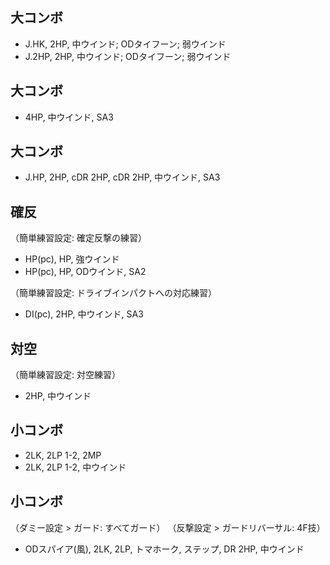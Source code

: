 ## 大コンボ

- J.HK, 2HP, 中ウインド; ODタイフーン; 弱ウインド
- J.2HP, 2HP, 中ウインド; ODタイフーン; 弱ウインド

## 大コンボ

- 4HP, 中ウインド, SA3

## 大コンボ

- J.HP, 2HP, cDR 2HP, cDR 2HP, 中ウインド, SA3

## 確反

（簡単練習設定: 確定反撃の練習）

- HP(pc), HP, 強ウインド
- HP(pc), HP, ODウインド, SA2

（簡単練習設定: ドライブインパクトへの対応練習）

- DI(pc), 2HP, 中ウインド, SA3

## 対空

（簡単練習設定: 対空練習）

- 2HP, 中ウインド

## 小コンボ

- 2LK, 2LP 1-2, 2MP
- 2LK, 2LP 1-2, 中ウインド

## 小コンボ

（ダミー設定 > ガード: すべてガード）
（反撃設定 > ガードリバーサル: 4F技）

- ODスパイア(風), 2LK, 2LP, トマホーク, ステップ, DR 2HP, 中ウインド
